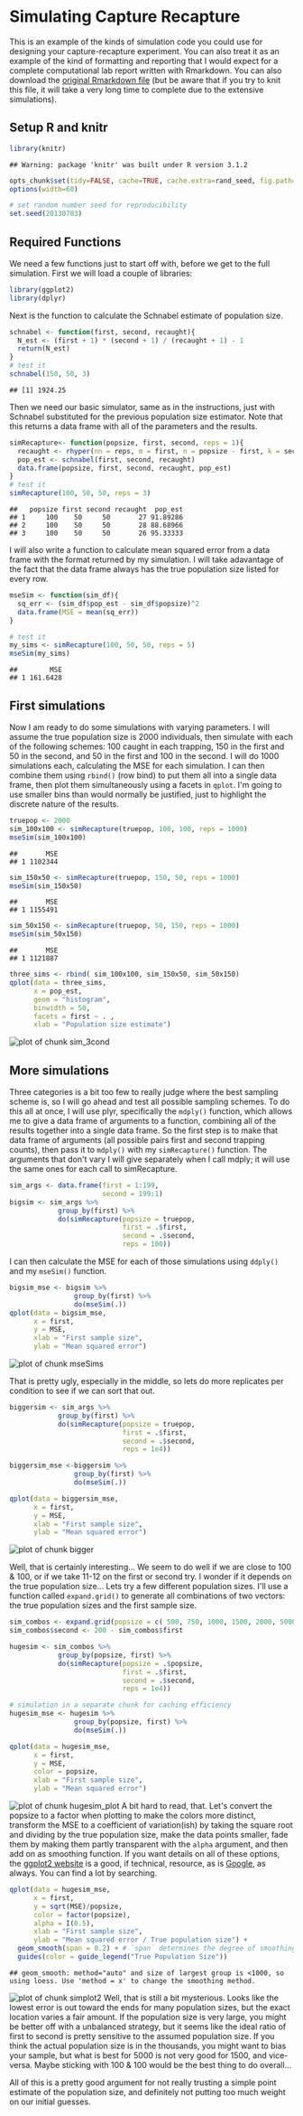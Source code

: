 # Simulating Capture Recapture

This is an example of the kinds of simulation code you could use for designing your capture-recapture experiment. You can also treat it as an example of the kind of formatting and reporting that I would expect for a complete computational lab report written with Rmarkdown. You can also download the [original Rmarkdown file](capture_recapture_example.Rmd) (but be aware that if you try to knit this file, it will take a very long time to complete due to the extensive simulations). 

## Setup R and knitr

```r
library(knitr)
```

```
## Warning: package 'knitr' was built under R version 3.1.2
```

```r
opts_chunk$set(tidy=FALSE, cache=TRUE, cache.extra=rand_seed, fig.path="plots/cr_example-")
options(width=60)

# set random number seed for reproducibility
set.seed(20130703)
```



## Required Functions

We need a few functions just to start off with, before we get to the full simulation. First we will load a couple of libraries:


```r
library(ggplot2)
library(dplyr)
```

Next is the function to calculate the Schnabel estimate of population size.

```r
schnabel <- function(first, second, recaught){
  N_est <- (first + 1) * (second + 1) / (recaught + 1) - 1
  return(N_est)
}
# test it
schnabel(150, 50, 3)
```

```
## [1] 1924.25
```

Then we need our basic simulator, same as in the instructions, just with Schnabel substituted for the previous population size estimator. Note that this returns a data frame with all of the parameters and the results.


```r
simRecapture<- function(popsize, first, second, reps = 1){
  recaught <- rhyper(nn = reps, m = first, n = popsize - first, k = second)
  pop_est <- schnabel(first, second, recaught)
  data.frame(popsize, first, second, recaught, pop_est)
}
# test it
simRecapture(100, 50, 50, reps = 3)
```

```
##   popsize first second recaught  pop_est
## 1     100    50     50       27 91.89286
## 2     100    50     50       28 88.68966
## 3     100    50     50       26 95.33333
```

I will also write a function to calculate mean squared error from a data frame with the format returned by my simulation. I will take adavantage of the fact that the data frame always has the true population size listed for every row.

```r
mseSim <- function(sim_df){
  sq_err <- (sim_df$pop_est - sim_df$popsize)^2
  data.frame(MSE = mean(sq_err))
}

# test it
my_sims <- simRecapture(100, 50, 50, reps = 5)
mseSim(my_sims)
```

```
##        MSE
## 1 161.6428
```

## First simulations
Now I am ready to do some simulations with varying parameters. I will assume the true population size is 2000 individuals, then simulate with each of the following schemes:  100 caught in each trapping, 150 in the first and 50 in the second, and 50 in the first and 100 in the second. I will do 1000 simulations each, calculating the MSE for each simulation. I can then combine them using `rbind()` (row bind) to put them all into a single data frame, then plot them simultaneously using a facets in `qplot`. I'm going to use smaller bins than would normally be justified, just to highlight the discrete nature of the results.


```r
truepop <- 2000
sim_100x100 <- simRecapture(truepop, 100, 100, reps = 1000)
mseSim(sim_100x100)
```

```
##       MSE
## 1 1102344
```

```r
sim_150x50 <- simRecapture(truepop, 150, 50, reps = 1000)
mseSim(sim_150x50)
```

```
##       MSE
## 1 1155491
```

```r
sim_50x150 <- simRecapture(truepop, 50, 150, reps = 1000)
mseSim(sim_50x150)
```

```
##       MSE
## 1 1121887
```

```r
three_sims <- rbind( sim_100x100, sim_150x50, sim_50x150)
qplot(data = three_sims,
      x = pop_est,
      geom = "histogram",
      binwidth = 50,
      facets = first ~ . , 
      xlab = "Population size estimate")
```

![plot of chunk sim_3cond](plots/cr_example-sim_3cond-1.png) 

## More simulations
Three categories is a bit too few to really judge where the best sampling scheme is, so I will go ahead and test all possible sampling schemes. To do this all at once, I will use plyr, specifically the `mdply()` function, which allows me to give a data frame of arguments to a function, combining all of the results together into a single data frame. So the first step is to make that data frame of arguments (all possible pairs first and second trapping counts), then pass it to `mdply()` with my `simRecapture()` function. The arguments that don't vary I will give separately when I call mdply; it will use the same ones for each call to simRecapture.

```r
sim_args <- data.frame(first = 1:199,
                       second = 199:1)
bigsim <- sim_args %>% 
            group_by(first) %>%
            do(simRecapture(popsize = truepop,
                            first = .$first,
                            second = .$second,
                            reps = 100))
```

I can then calculate the MSE for each of those simulations using `ddply()` and my `mseSim()` function. 

```r
bigsim_mse <- bigsim %>% 
                group_by(first) %>%
                do(mseSim(.))
qplot(data = bigsim_mse,
      x = first,
      y = MSE,
      xlab = "First sample size",
      ylab = "Mean squared error")
```

![plot of chunk mseSims](plots/cr_example-mseSims-1.png) 

That is pretty ugly, especially in the middle, so lets do more replicates per condition to see if we can sort that out.


```r
biggersim <- sim_args %>% 
            group_by(first) %>%
            do(simRecapture(popsize = truepop,
                            first = .$first,
                            second = .$second,
                            reps = 1e4))

biggersim_mse <-biggersim %>% 
                group_by(first) %>%
                do(mseSim(.))

qplot(data = biggersim_mse,
      x = first,
      y = MSE,
      xlab = "First sample size",
      ylab = "Mean squared error")
```

![plot of chunk bigger](plots/cr_example-bigger-1.png) 

Well, that is certainly interesting... We seem to do well if we are close to 100 & 100, or if we take 11-12 on the first or second try. I wonder if it depends on the true population size... Lets try a few different population sizes. I'll use a function called `expand.grid()` to generate all combinations of two vectors: the true population sizes and the first sample size. 


```r
sim_combos <- expand.grid(popsize = c( 500, 750, 1000, 1500, 2000, 5000), first = 1:199)
sim_combos$second <- 200 - sim_combos$first 

hugesim <- sim_combos %>% 
            group_by(popsize, first) %>%
            do(simRecapture(popsize = .$popsize,
                            first = .$first,
                            second = .$second,
                            reps = 1e4))
```

```r
# simulation in a separate chunk for caching efficiency
hugesim_mse <- hugesim %>% 
                group_by(popsize, first) %>%
                do(mseSim(.))

qplot(data = hugesim_mse,
      x = first,
      y = MSE,
      color = popsize,
      xlab = "First sample size",
      ylab = "Mean squared error")
```

![plot of chunk hugesim_plot](plots/cr_example-hugesim_plot-1.png) 
A bit hard to read, that. Let's convert the popsize to a factor when plotting to make the colors more distinct, transform the MSE to a coefficient of variation(ish) by taking the square root and dividing by the true population size, make the data points smaller, fade them by making them partly transparent with the `alpha` argument, and then add on as smoothing function. If you want details on all of these options, the [ggplot2 website](http://docs.ggplot2.org/) is a good, if technical, resource, as is [Google](http://google.com), as always. You can find a lot by searching.


```r
qplot(data = hugesim_mse,
      x = first,
      y = sqrt(MSE)/popsize,
      color = factor(popsize),
      alpha = I(0.5),
      xlab = "First sample size",
      ylab = "Mean squared error / True population size") +
  geom_smooth(span = 0.2) + # `span` determines the degree of smoothing in curve
  guides(color = guide_legend("True Population Size"))
```

```
## geom_smooth: method="auto" and size of largest group is <1000, so using loess. Use 'method = x' to change the smoothing method.
```

![plot of chunk simplot2](plots/cr_example-simplot2-1.png) 
Well, that is still a bit mysterious. Looks like the lowest error is out toward the ends for many population sizes, but the exact location varies a fair amount. If the population size is very large, you might be better off with a unbalanced strategy, but it seems like the ideal ratio of first to second is pretty sensitive to the assumed population size.  If you think the actual population size is in the thousands, you might want to bias your sample, but what is best for 5000 is not very good for 1500, and vice-versa. Maybe sticking with 100 & 100 would be the best thing to do overall... 

All of this is a pretty good argument for not really trusting a simple point estimate of the population size, and definitely not putting too much weight on our initial guesses.
